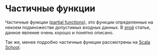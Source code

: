 Частичные функции
=================
Частичные функции ([partial functions][0]), это функции определенные на
некоем подмножестве допустимых входных данных. В [этой][1] статье,
данное явление очень хорошо и понятно описано.

Так же, менее подробно частичные функции рассмотрены на
[Scala School][2].

[0]: https://en.wikipedia.org/wiki/Partial_function
[1]: http://blog.bruchez.name/2011/10/scala-partial-functions-without-phd.html
[2]: https://twitter.github.io/scala_school/pattern-matching-and-functional-composition.html#PartialFunction

